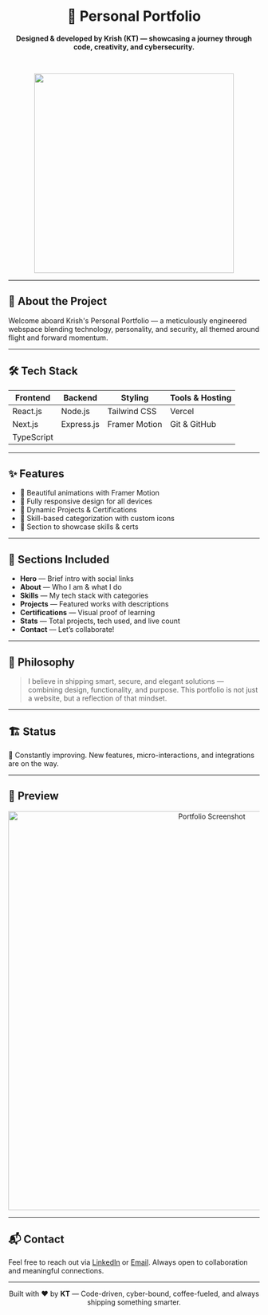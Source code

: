 <h1 align="center">🚀 Personal Portfolio</h1>
<p align="center">
  <b>Designed & developed by Krish (KT) — showcasing a journey through code, creativity, and cybersecurity.</b>
</p>

<br/>

<p align="center">
  <img src="https://media.giphy.com/media/qgQUggAC3Pfv687qPC/giphy.gif" width="400"/>
</p>

---

## 🌟 About the Project

Welcome aboard Krish's Personal Portfolio — a meticulously engineered webspace blending technology, personality, and security, all themed around flight and forward momentum.

---

## 🛠️ Tech Stack

| Frontend        | Backend       | Styling          | Tools & Hosting           |
|-----------------|---------------|------------------|---------------------------|
| React.js        | Node.js       | Tailwind CSS     | Vercel                    |
| Next.js         | Express.js    | Framer Motion    | Git & GitHub              |
| TypeScript      |               |                  |                           |

---

## ✨ Features

- 🎨 Beautiful animations with Framer Motion
- 📱 Fully responsive design for all devices
- 📜 Dynamic Projects & Certifications
- 🧠 Skill-based categorization with custom icons
- 🔐 Section to showcase skills & certs

---

## 📁 Sections Included

- **Hero** — Brief intro with social links  
- **About** — Who I am & what I do  
- **Skills** — My tech stack with categories  
- **Projects** — Featured works with descriptions  
- **Certifications** — Visual proof of learning  
- **Stats** — Total projects, tech used, and live count  
- **Contact** — Let’s collaborate!

---

## 🧠 Philosophy

> I believe in shipping smart, secure, and elegant solutions — combining design, functionality, and purpose. This portfolio is not just a website, but a reflection of that mindset.

---

## 🏗️ Status

🚧 Constantly improving. New features, micro-interactions, and integrations are on the way.

---

## 📸 Preview

<p align="center">
  <img src="[https://i.imgur.com/FtYzhfX.png](https://images.unsplash.com/photo-1749239435698-30b2421eb128?w=600&auto=format&fit=crop&q=60&ixlib=rb-4.1.0&ixid=M3wxMjA3fDB8MHxwcm9maWxlLXBhZ2V8MXx8fGVufDB8fHx8fA%3D%3D)" width="800" alt="Portfolio Screenshot"/>
</p>

---

## 📬 Contact

Feel free to reach out via [LinkedIn](https://www.linkedin.com/in/krishthakker08) or [Email](mailto:kjthakker8@gmail.com). Always open to collaboration and meaningful connections.

---

<p align="center">
  Built with ❤️ by <b>KT</b> — Code-driven, cyber-bound, coffee-fueled, and always shipping something smarter.
</p>
